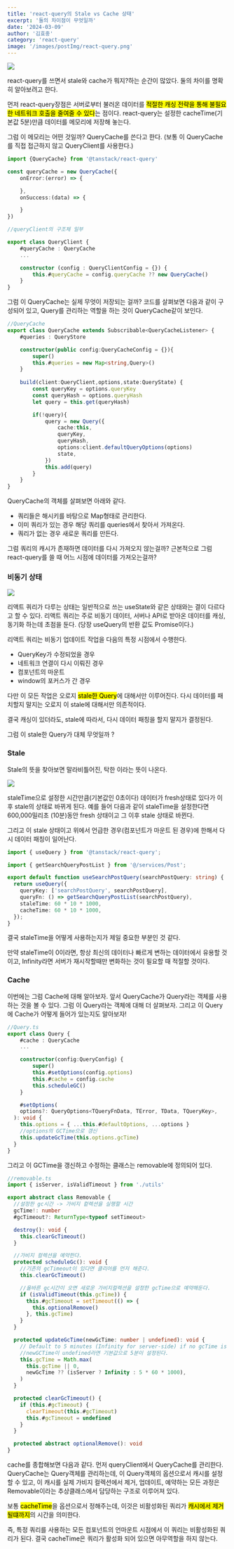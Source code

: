 ```yaml
---
title: 'react-query의 Stale vs Cache 상태'
excerpt: '둘의 차이점이 무엇일까'
date: '2024-03-09'
author: '김효중'
category: 'react-query'
image: '/images/postImg/react-query.png'
---
```


![](/images/postImg/react-query.png)

react-query를 쓰면서 stale와 cache가 뭐지?하는 순간이 많았다. 둘의 차이를 명확히 알아보려고 한다.

먼저 react-query장점은 서버로부터 불러온 데이터를 <mark>적절한 캐싱 전략을 통해 불필요한 네트워크 호출을 줄여줄 수 있다</mark>는 점이다. react-query는 설정한 cacheTime(기본값 5분)만큼 데이터를 메모리에 저장해 놓는다. 

그럼 이 메모리는 어떤 것일까? QueryCache를 쓴다고 한다. (보통 이 QueryCache를 직접 접근하지 않고 QueryClient를 사용한다.)

```ts
import {QueryCache} from '@tanstack/react-query'

const queryCache = new QueryCache({
    onError:(error) => {

    },
    onSuccess:(data) => {

    }
})

//queryClient의 구조체 일부

export class QueryClient {
    #queryCache : QueryCache
    ...

    constructor (config : QueryClientConfig = {}) {
        this.#queryCache = config.queryCache ?? new QueryCache()
    }
}
```

그럼 이 QueryCache는 실제 무엇이 저장되는 걸까? 코드를 살펴보면 다음과 같이 구성되어 있고, Query를 관리하는 역할을 하는 것이 QueryCache같이 보인다. 

```ts
//QueryCache
export class QueryCache extends Subscribable<QueryCacheListener> {
    #queries : QueryStore

    constructor(public config:QueryCacheConfig = {}){
        super()
        this.#queries = new Map<string,Query>()
    }
    
    build(client:QueryClient,options,state:QueryState) {
        const queryKey = options.queryKey
        const queryHash = options.queryHash
        let query = this.get(queryHash)

        if(!query){
            query = new Query({
                cache:this,
                queryKey,
                queryHash,
                options:client.defaultQueryOptions(options)
                state,
            })
            this.add(query)
        }
    }
}

```
QueryCache의 객체를 살펴보면 아래와 같다.

- 쿼리들은 해시키를 바탕으로 Map형태로 관리한다.
- 이미 쿼리가 있는 경우 해당 쿼리를 queries에서 찾아서 가져온다.
- 쿼리가 없는 경우 새로운 쿼리를 만든다.

그럼 쿼리의 캐시가 존재하면 데이터를 다시 가져오지 않는걸까? 근본적으로 그럼 react-query를 쓸 때 어느 시점에 데이터를 가져오는걸까?

### 비동기 상태 

![](https://tkdodo.eu/blog/images/thinking-in-react-query/38.png)

리액트 쿼리가 다루는 상태는 일반적으로 쓰는 useState와 같은 상태와는 결이 다르다고 할 수 있다. 리액트 쿼리는 주로 비동기 데이터, 서버나 API로 받아온 데이터를 캐싱, 동기화 하는데 초점을 둔다. (당장 useQuery의 반환 값도 Promise이다.)

리액트 쿼리는 비동기 업데이트 작업을 다음의 특정 시점에서 수행한다.

- QueryKey가 수정되었을 경우
- 네트워크 연결이 다시 이뤄진 경우
- 컴포넌트의 마운트
- window의 포커스가 간 경우

다만 이 모든 작업은 오로지 <mark>stale한 Query</mark>에 대해서만 이루어진다. 다시 데이터를 패치할지 말지는 오로지 이 stale에 대해서만 의존적이다.

결국 캐싱이 있더라도, stale에 따라서, 다시 데이터 패칭을 할지 말지가 결정된다.

그럼 이 stale한 Query가 대체 무엇일까 ?

### Stale

Stale의 뜻을 찾아보면 말라비틀어진, 탁한 이라는 뜻이 나온다.

![](https://mblogthumb-phinf.pstatic.net/MjAyMzA1MTZfMTg1/MDAxNjg0MjQ2MDQwNTc3.31cJHOo-vXV3Ae5YLsxZppP2r0L7xfV9j9gHTO3lBdYg.-4gET9tWK_3Q-lqZGCCZltRRGvxYNPGvR1hJYAfFkQUg.PNG.tikateachesenglish/image.png?type=w800)

staleTime으로 설정한 시간만큼(기본값인 0초이다) 데이터가 fresh상태로 있다가 이후 stale의 상태로 바뀌게 된다. 예를 들어 다음과 같이 staleTime을 설정한다면 600,000밀리초 (10분)동안 fresh 상태이고 그 이후 stale 상태로 바뀐다.

그리고 이 stale 상태이고 위에서 언급한 경우(컴포넌트가 마운트 된 경우)에 한해서 다시 데이터 패칭이 일어난다.

```ts
import { useQuery } from '@tanstack/react-query';

import { getSearchQueryPostList } from '@/services/Post';

export default function useSearchPostQuery(searchPostQuery: string) {
  return useQuery({
    queryKey: ['searchPostQuery', searchPostQuery],
    queryFn: () => getSearchQueryPostList(searchPostQuery),
    staleTime: 60 * 10 * 1000,
    cacheTime: 60 * 10 * 1000,
  });
}
```

결국 staleTime을 어떻게 사용하는지가 제일 중요한 부분인 것 같다. 

만약 staleTime이 0이라면, 항상 최신의 데이터나 빠르게 변하는 데이터에서 유용할 것이고, Infinity라면 서버가 재시작할때만 변화하는 것이 필요할 때 적절할 것이다.

### Cache

이번에는 그럼 Cache에 대해 알아보자. 앞서 QueryCache가 Query라는 객체를 사용하는 것을 볼 수 있다. 그럼 이 Query라는 객체에 대해 더 살펴보자. 그리고 이 Query에 Cache가 어떻게 들어가 있는지도 알아보자!

```ts
//Query.ts
export class Query {
    #cache : QueryCache
    ...

    constructor(config:QueryConfig) {
        super()
        this.#setOptions(config.options)
        this.#cache = config.cache
        this.scheduleGC()
    }

    #setOptions(
    options?: QueryOptions<TQueryFnData, TError, TData, TQueryKey>,
  ): void {
    this.options = { ...this.#defaultOptions, ...options }
    //options의 GCTime으로 갱신
    this.updateGcTime(this.options.gcTime)
  }
}
```

그리고 이 GCTime을 갱신하고 수정하는 클래스는 removable에 정의되어 있다.

```ts
//removable.ts
import { isServer, isValidTimeout } from './utils'

export abstract class Removable {
  //설정한 gc시간 -> 가비지 컽렉션을 실행할 시간
  gcTime!: number
  #gcTimeout?: ReturnType<typeof setTimeout>

  destroy(): void {
    this.clearGcTimeout()
  }

  //가비지 컬렉션을 예약한다.
  protected scheduleGc(): void {
    //기존의 gcTimeout이 있다면 클리어를 먼저 해준다.
    this.clearGcTimeout()

    //올바른 gc시간이 오면 새로운 가비지컬렉션을 설정한 gcTime으로 예약해둔다.
    if (isValidTimeout(this.gcTime)) {
      this.#gcTimeout = setTimeout(() => {
        this.optionalRemove()
      }, this.gcTime)
    }
  }

  protected updateGcTime(newGcTime: number | undefined): void {
    // Default to 5 minutes (Infinity for server-side) if no gcTime is set
    //newGCTime이 undefined라면 기본값으로 5분이 설정된다.
    this.gcTime = Math.max(
      this.gcTime || 0,
      newGcTime ?? (isServer ? Infinity : 5 * 60 * 1000),
    )
  }

  protected clearGcTimeout() {
    if (this.#gcTimeout) {
      clearTimeout(this.#gcTimeout)
      this.#gcTimeout = undefined
    }
  }

  protected abstract optionalRemove(): void
}
```
cache를 종합해보면 다음과 같다. 먼저 queryClient에서 QueryCache를 관리한다. QueryCache는 Query객체를 관리하는데, 이 Query객체의 옵션으로서 캐시를 설정할 수 있고, 이 캐시를 실제 가비지 컬렉션에서 제거, 업데이트, 예약하는 모든 과정은 Removable이라는 추상클래스에서 담당하는 구조로 이루어져 있다.

보통 <mark>cacheTime</mark>을 옵션으로서 정해주는데, 이것은 비활성화된 쿼리가 <mark>캐시에서 제거될떄까지</mark>의 시간을 의미한다.

즉, 특정 쿼리를 사용하는 모든 컴포넌트의 언마운트 시점에서 이 쿼리는 비활성화된 쿼리가 된다. 결국 cacheTime은 쿼리가 활성화 되어 있으면 아무역할을 하지 않는다.

